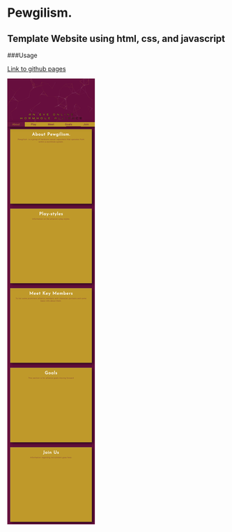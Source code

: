 # Pewgilism.
## Template Website using html, css, and javascript

###Usage

[Link to github pages](https://phobiacide.github.io/pewgilism./)


![all](https://github.com/PhobiaCide/pewgilism./blob/main/pewgilismSS.jpg)
